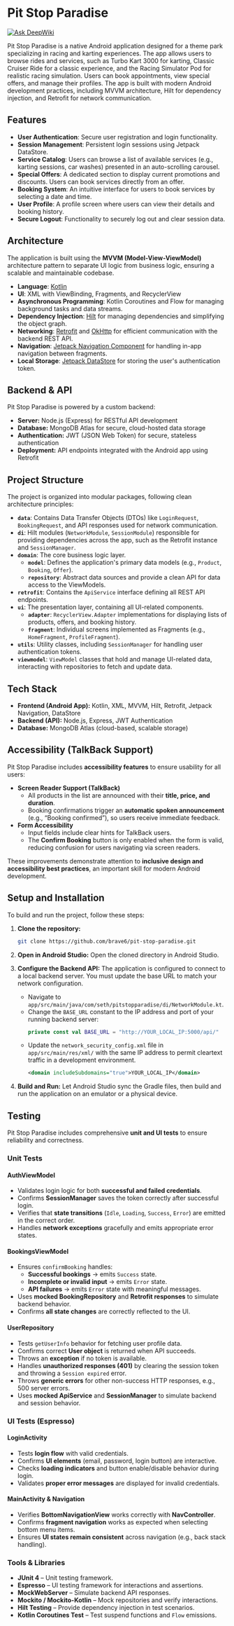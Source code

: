 # Pit Stop Paradise
[![Ask DeepWiki](https://devin.ai/assets/askdeepwiki.png)](https://deepwiki.com/Brave6/pit-stop-paradise)

Pit Stop Paradise is a native Android application designed for a theme park specializing in racing and karting experiences. The app allows users to browse rides and services, such as Turbo Kart 3000 for karting, Classic Cruiser Ride for a classic experience, and the Racing Simulator Pod for realistic racing simulation. Users can book appointments, view special offers, and manage their profiles. The app is built with modern Android development practices, including MVVM architecture, Hilt for dependency injection, and Retrofit for network communication.
## Features
- **User Authentication**: Secure user registration and login functionality.
- **Session Management**: Persistent login sessions using Jetpack DataStore.
- **Service Catalog**: Users can browse a list of available services (e.g., karting sessions, car washes) presented in an auto-scrolling carousel.
- **Special Offers**: A dedicated section to display current promotions and discounts. Users can book services directly from an offer.
- **Booking System**: An intuitive interface for users to book services by selecting a date and time.
- **User Profile**: A profile screen where users can view their details and booking history.
- **Secure Logout**: Functionality to securely log out and clear session data.

## Architecture
The application is built using the **MVVM (Model-View-ViewModel)** architecture pattern to separate UI logic from business logic, ensuring a scalable and maintainable codebase.

- **Language**: [Kotlin](https://kotlinlang.org/)
- **UI**: XML with ViewBinding, Fragments, and RecyclerView
- **Asynchronous Programming**: Kotlin Coroutines and Flow for managing background tasks and data streams.
- **Dependency Injection**: [Hilt](https://dagger.dev/hilt/) for managing dependencies and simplifying the object graph.
- **Networking**: [Retrofit](https://square.github.io/retrofit/) and [OkHttp](https://square.github.io/okhttp/) for efficient communication with the backend REST API.
- **Navigation**: [Jetpack Navigation Component](https://developer.android.com/guide/navigation) for handling in-app navigation between fragments.
- **Local Storage**: [Jetpack DataStore](https://developer.android.com/topic/libraries/architecture/datastore) for storing the user's authentication token.

## Backend & API  

Pit Stop Paradise is powered by a custom backend:  

- **Server:** Node.js (Express) for RESTful API development  
- **Database:** MongoDB Atlas for secure, cloud-hosted data storage  
- **Authentication:** JWT (JSON Web Token) for secure, stateless authentication  
- **Deployment:** API endpoints integrated with the Android app using Retrofit  

## Project Structure
The project is organized into modular packages, following clean architecture principles:

- **`data`**: Contains Data Transfer Objects (DTOs) like `LoginRequest`, `BookingRequest`, and API responses used for network communication.
- **`di`**: Hilt modules (`NetworkModule`, `SessionModule`) responsible for providing dependencies across the app, such as the Retrofit instance and `SessionManager`.
- **`domain`**: The core business logic layer.
  - **`model`**: Defines the application's primary data models (e.g., `Product`, `Booking`, `Offer`).
  - **`repository`**: Abstract data sources and provide a clean API for data access to the ViewModels.
- **`retrofit`**: Contains the `ApiService` interface defining all REST API endpoints.
- **`ui`**: The presentation layer, containing all UI-related components.
  - **`adapter`**: `RecyclerView.Adapter` implementations for displaying lists of products, offers, and booking history.
  - **`fragment`**: Individual screens implemented as Fragments (e.g., `HomeFragment`, `ProfileFragment`).
- **`utils`**: Utility classes, including `SessionManager` for handling user authentication tokens.
- **`viewmodel`**: `ViewModel` classes that hold and manage UI-related data, interacting with repositories to fetch and update data.

## Tech Stack  

- **Frontend (Android App):** Kotlin, XML, MVVM, Hilt, Retrofit, Jetpack Navigation, DataStore  
- **Backend (API):** Node.js, Express, JWT Authentication  
- **Database:** MongoDB Atlas (cloud-based, scalable storage)  

## Accessibility (TalkBack Support)

Pit Stop Paradise includes **accessibility features** to ensure usability for all users:

- **Screen Reader Support (TalkBack)**  
  - All products in the list are announced with their **title, price, and duration**.  
  - Booking confirmations trigger an **automatic spoken announcement** (e.g., “Booking confirmed”), so users receive immediate feedback.  
- **Form Accessibility**  
  - Input fields include clear hints for TalkBack users.  
  - The **Confirm Booking** button is only enabled when the form is valid, reducing confusion for users navigating via screen readers.

These improvements demonstrate attention to **inclusive design and accessibility best practices**, an important skill for modern Android development.


## Setup and Installation

To build and run the project, follow these steps:

1.  **Clone the repository:**
    ```sh
    git clone https://github.com/brave6/pit-stop-paradise.git
    ```

2.  **Open in Android Studio:**
    Open the cloned directory in Android Studio.

3.  **Configure the Backend API:**
    The application is configured to connect to a local backend server. You must update the base URL to match your network configuration.
    -   Navigate to `app/src/main/java/com/seth/pitstopparadise/di/NetworkModule.kt`.
    -   Change the `BASE_URL` constant to the IP address and port of your running backend server:
        ```kotlin
        private const val BASE_URL = "http://YOUR_LOCAL_IP:5000/api/"
        ```
    -   Update the `network_security_config.xml` file in `app/src/main/res/xml/` with the same IP address to permit cleartext traffic in a development environment.
        ```xml
        <domain includeSubdomains="true">YOUR_LOCAL_IP</domain>
        ```

4.  **Build and Run:**
    Let Android Studio sync the Gradle files, then build and run the application on an emulator or a physical device.

## Testing

Pit Stop Paradise includes comprehensive **unit and UI tests** to ensure reliability and correctness.

### Unit Tests

#### **AuthViewModel**
- Validates login logic for both **successful and failed credentials**.
- Confirms **SessionManager** saves the token correctly after successful login.
- Verifies that **state transitions** (`Idle`, `Loading`, `Success`, `Error`) are emitted in the correct order.
- Handles **network exceptions** gracefully and emits appropriate error states.

#### **BookingsViewModel**
- Ensures `confirmBooking` handles:
  - **Successful bookings** → emits `Success` state.
  - **Incomplete or invalid input** → emits `Error` state.
  - **API failures** → emits `Error` state with meaningful messages.
- Uses **mocked BookingRepository** and **Retrofit responses** to simulate backend behavior.
- Confirms **all state changes** are correctly reflected to the UI.

#### **UserRepository**
- Tests `getUserInfo` behavior for fetching user profile data.
- Confirms correct **User object** is returned when API succeeds.
- Throws an **exception** if no token is available.
- Handles **unauthorized responses (401)** by clearing the session token and throwing a `Session expired` error.
- Throws **generic errors** for other non-success HTTP responses, e.g., 500 server errors.
- Uses **mocked ApiService** and **SessionManager** to simulate backend and session behavior.

### UI Tests (Espresso)

#### **LoginActivity**
- Tests **login flow** with valid credentials.
- Confirms **UI elements** (email, password, login button) are interactive.
- Checks **loading indicators** and button enable/disable behavior during login.
- Validates **proper error messages** are displayed for invalid credentials.

#### **MainActivity & Navigation**
- Verifies **BottomNavigationView** works correctly with **NavController**.
- Confirms **fragment navigation** works as expected when selecting bottom menu items.
- Ensures **UI states remain consistent** across navigation (e.g., back stack handling).

### Tools & Libraries
- **JUnit 4** – Unit testing framework.
- **Espresso** – UI testing framework for interactions and assertions.
- **MockWebServer** – Simulate backend API responses.
- **Mockito / Mockito-Kotlin** – Mock repositories and verify interactions.
- **Hilt Testing** – Provide dependency injection in test scenarios.
- **Kotlin Coroutines Test** – Test suspend functions and `Flow` emissions.

